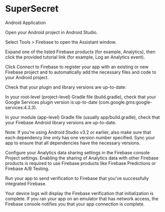 # SuperSecret
Android Application

Open your Android project in Android Studio.

Select Tools > Firebase to open the Assistant window.

Expand one of the listed Firebase products (for example, Analytics), then click the provided tutorial link (for example, Log an Analytics event).

Click Connect to Firebase to register your app with an existing or new Firebase project and to automatically add the necessary files and code to your Android project.

Check that your plugin and library versions are up-to-date:

In your root-level (project-level) Gradle file (build.gradle), check that your Google Services plugin version is up-to-date (com.google.gms:google-services:4.3.3).

In your module (app-level) Gradle file (usually app/build.gradle), check that your Firebase Android library versions are up-to-date.

Note: If you're using Android Studio v3.2 or earlier, also make sure that each dependency line only has one version number specified.
Sync your app to ensure that all dependencies have the necessary versions.

Configure your Analytics data sharing settings in the Firebase console Project settings.
Enabling the sharing of Analytics data with other Firebase products is required to use Firebase products like Firebase Predictions or Firebase A/B Testing.

Run your app to send verification to Firebase that you've successfully integrated Firebase.

Your device logs will display the Firebase verification that initialization is complete. If you ran your app on an emulator that has network access, the Firebase console notifies you that your app connection is complete.
